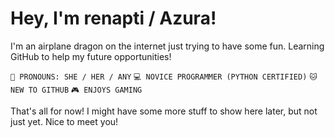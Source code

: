 # Hey, I'm **renapti** / **Azura**!

I'm an airplane dragon on the internet just trying to have some fun.
Learning GitHub to help my future opportunities!

`🎯 PRONOUNS: SHE / HER / ANY`
`💻 NOVICE PROGRAMMER (PYTHON CERTIFIED)`
`🐱 NEW TO GITHUB`
`🎮 ENJOYS GAMING`

That's all for now! I might have some more stuff to show here later, but not just yet. Nice to meet you!
